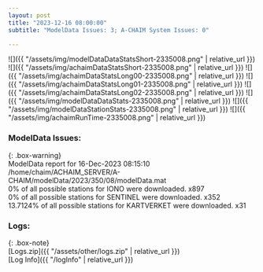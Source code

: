 ```yaml
---
layout: post
title: "2023-12-16 08:00:00"
subtitle: "ModelData Issues: 3; A-CHAIM System Issues: 0"

---
```


![]({{ "/assets/img/modelDataDataStatsShort-2335008.png" | relative_url }})
![]({{ "/assets/img/achaimDataStatsShort-2335008.png" | relative_url }})
![]({{ "/assets/img/achaimDataStatsLong00-2335008.png" | relative_url }})
![]({{ "/assets/img/achaimDataStatsLong01-2335008.png" | relative_url }})
![]({{ "/assets/img/achaimDataStatsLong02-2335008.png" | relative_url }})
![]({{ "/assets/img/modelDataDataStats-2335008.png" | relative_url }})
![]({{ "/assets/img/modelDataStationStats-2335008.png" | relative_url }})
![]({{ "/assets/img/achaimRunTime-2335008.png" | relative_url }})


### ModelData Issues:  
  
{: .box-warning}  
 ModelData report for 16-Dec-2023 08:15:10   
 /home/chaim/ACHAIM_SERVER/A-CHAIM/modelData/2023/350/08/modelData.mat   
 0% of all possible stations for IONO were downloaded. x897   
 0% of all possible stations for SENTINEL were downloaded. x352   
 13.7124% of all possible stations for KARTVERKET were downloaded. x31   
  


### Logs:  
  
{: .box-note}  
[Logs.zip]({{ "/assets/other/logs.zip" | relative_url }})  
[Log Info]({{ "/logInfo" | relative_url }})  
